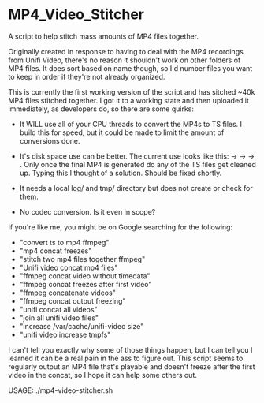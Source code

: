 # MP4_Video_Stitcher
A script to help stitch mass amounts of MP4 files together.

Originally created in response to having to deal with the MP4 recordings from Unifi Video, there's no reason it shouldn't work on other folders of MP4 files.  It does sort based on name though, so I'd number files you want to keep in order if they're not already organized.

This is currently the first working version of the script and has sitched ~40k MP4 files stitched together.  I got it to a working state and then uploaded it immediately, as developers do, so there are some quirks:

- It WILL use all of your CPU threads to convert the MP4s to TS files.  I build this for speed, but it could be made to limit the amount of conversions done.

- It's disk space use can be better.  The current use looks like this:  <Orignal Files> -> <Converted TS files> -> <Stitched TS File> -> <Finished MP4>.  Only once the final MP4 is generated do any of the TS files get cleaned up.  Typing this I thought of a solution.  Should be fixed shortly.
 
- It needs a local log/ and tmp/ directory but does not create or check for them.
 
- No codec conversion.  Is it even in scope?


If you're like me, you might be on Google searching for the following:
- "convert ts to mp4 ffmpeg"
- "mp4 concat freezes"
- "stitch two mp4 files together ffmpeg"
- "Unifi video concat mp4 files"
- "ffmpeg concat video without timedata"
- "ffmpeg concat freezes after first video"
- "ffmpeg concatenate videos"
- "ffmpeg concat output freezing"
- "unifi concat all videos"
- "join all unifi video files"
- "increase /var/cache/unifi-video size"
- "unifi video increase tmpfs"


I can't tell you exactly why some of those things happen, but I can tell you I learned it can be a real pain in the ass to figure out.  This script seems to regularly output an MP4 file that's playable and doesn't freeze after the first video in the concat, so I hope it can help some others out.

USAGE: ./mp4-video-stitcher.sh <DIRECTORY WITH SHIT TON OF MP4s> <BIG MP4 DESTINATION>

